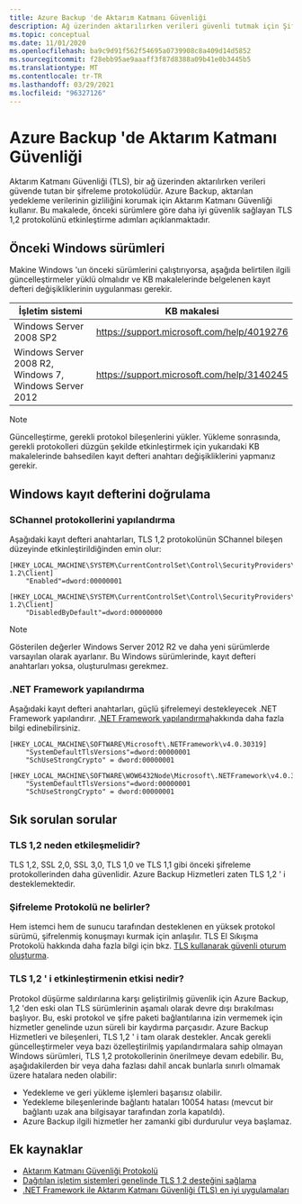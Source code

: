 ```yaml
---
title: Azure Backup 'de Aktarım Katmanı Güvenliği
description: Ağ üzerinden aktarılırken verileri güvenli tutmak için Şifreleme Protokolü Aktarım Katmanı Güvenliği 'ni (TLS) kullanmak üzere Azure Backup nasıl etkinleştireceğinizi öğrenin.
ms.topic: conceptual
ms.date: 11/01/2020
ms.openlocfilehash: ba9c9d91f562f54695a0739908c8a409d14d5852
ms.sourcegitcommit: f28ebb95ae9aaaff3f87d8388a09b41e0b3445b5
ms.translationtype: MT
ms.contentlocale: tr-TR
ms.lasthandoff: 03/29/2021
ms.locfileid: "96327126"
---
```

# <a name="transport-layer-security-in-azure-backup"></a>Azure Backup 'de Aktarım Katmanı Güvenliği

Aktarım Katmanı Güvenliği (TLS), bir ağ üzerinden aktarılırken verileri güvende tutan bir şifreleme protokolüdür. Azure Backup, aktarılan yedekleme verilerinin gizliliğini korumak için Aktarım Katmanı Güvenliği kullanır. Bu makalede, önceki sürümlere göre daha iyi güvenlik sağlayan TLS 1,2 protokolünü etkinleştirme adımları açıklanmaktadır.

## <a name="earlier-versions-of-windows"></a>Önceki Windows sürümleri

Makine Windows 'un önceki sürümlerini çalıştırıyorsa, aşağıda belirtilen ilgili güncelleştirmeler yüklü olmalıdır ve KB makalelerinde belgelenen kayıt defteri değişikliklerinin uygulanması gerekir.

|İşletim sistemi  |KB makalesi |
|---------|---------|
|Windows Server 2008 SP2   |   <https://support.microsoft.com/help/4019276>      |
|Windows Server 2008 R2, Windows 7, Windows Server 2012   | <https://support.microsoft.com/help/3140245>         |

>[!NOTE]
>Güncelleştirme, gerekli protokol bileşenlerini yükler. Yükleme sonrasında, gerekli protokolleri düzgün şekilde etkinleştirmek için yukarıdaki KB makalelerinde bahsedilen kayıt defteri anahtarı değişikliklerini yapmanız gerekir.

## <a name="verify-windows-registry"></a>Windows kayıt defterini doğrulama

### <a name="configuring-schannel-protocols"></a>SChannel protokollerini yapılandırma

Aşağıdaki kayıt defteri anahtarları, TLS 1,2 protokolünün SChannel bileşen düzeyinde etkinleştirildiğinden emin olur:

```reg
[HKEY_LOCAL_MACHINE\SYSTEM\CurrentControlSet\Control\SecurityProviders\SCHANNEL\Protocols\TLS 1.2\Client]
    "Enabled"=dword:00000001

[HKEY_LOCAL_MACHINE\SYSTEM\CurrentControlSet\Control\SecurityProviders\SCHANNEL\Protocols\TLS 1.2\Client]
    "DisabledByDefault"=dword:00000000
```

>[!NOTE]
>Gösterilen değerler Windows Server 2012 R2 ve daha yeni sürümlerde varsayılan olarak ayarlanır. Bu Windows sürümlerinde, kayıt defteri anahtarları yoksa, oluşturulması gerekmez.

### <a name="configuring-net-framework"></a>.NET Framework yapılandırma

Aşağıdaki kayıt defteri anahtarları, güçlü şifrelemeyi destekleyecek .NET Framework yapılandırır. [.NET Framework yapılandırma](/dotnet/framework/network-programming/tls#configuring-schannel-protocols-in-the-windows-registry)hakkında daha fazla bilgi edinebilirsiniz.

```reg
[HKEY_LOCAL_MACHINE\SOFTWARE\Microsoft\.NETFramework\v4.0.30319]
    "SystemDefaultTlsVersions"=dword:00000001
    "SchUseStrongCrypto" = dword:00000001

[HKEY_LOCAL_MACHINE\SOFTWARE\WOW6432Node\Microsoft\.NETFramework\v4.0.30319]
    "SystemDefaultTlsVersions"=dword:00000001
    "SchUseStrongCrypto" = dword:00000001
```

## <a name="frequently-asked-questions"></a>Sık sorulan sorular

### <a name="why-enable-tls-12"></a>TLS 1,2 neden etkileşmelidir?

TLS 1,2, SSL 2,0, SSL 3,0, TLS 1,0 ve TLS 1,1 gibi önceki şifreleme protokollerinden daha güvenlidir. Azure Backup Hizmetleri zaten TLS 1,2 ' i desteklemektedir.

### <a name="what-determines-the-encryption-protocol-used"></a>Şifreleme Protokolü ne belirler?

Hem istemci hem de sunucu tarafından desteklenen en yüksek protokol sürümü, şifrelenmiş konuşmayı kurmak için anlaşılır. TLS El Sıkışma Protokolü hakkında daha fazla bilgi için bkz. [TLS kullanarak güvenli oturum oluşturma](/windows/win32/secauthn/tls-handshake-protocol#establishing-a-secure-session-by-using-tls).

### <a name="what-is-the-impact-of-not-enabling-tls-12"></a>TLS 1,2 ' i etkinleştirmenin etkisi nedir?

Protokol düşürme saldırılarına karşı geliştirilmiş güvenlik için Azure Backup, 1,2 'den eski olan TLS sürümlerinin aşamalı olarak devre dışı bırakılması başlıyor. Bu, eski protokol ve şifre paketi bağlantılarına izin vermemek için hizmetler genelinde uzun süreli bir kaydırma parçasıdır. Azure Backup Hizmetleri ve bileşenleri, TLS 1,2 ' i tam olarak destekler. Ancak gerekli güncelleştirmeler veya bazı özelleştirilmiş yapılandırmalara sahip olmayan Windows sürümleri, TLS 1,2 protokollerinin önerilmeye devam edebilir. Bu, aşağıdakilerden bir veya daha fazlası dahil ancak bunlarla sınırlı olmamak üzere hatalara neden olabilir:

- Yedekleme ve geri yükleme işlemleri başarısız olabilir.
- Yedekleme bileşenlerinde bağlantı hataları 10054 hatası (mevcut bir bağlantı uzak ana bilgisayar tarafından zorla kapatıldı).
- Azure Backup ilgili hizmetler her zamanki gibi durdurulur veya başlamaz.

## <a name="additional-resources"></a>Ek kaynaklar

- [Aktarım Katmanı Güvenliği Protokolü](/windows/win32/secauthn/transport-layer-security-protocol)
- [Dağıtılan işletim sistemleri genelinde TLS 1,2 desteğini sağlama](/security/engineering/solving-tls1-problem#ensuring-support-for-tls-12-across-deployed-operating-systems)
- [.NET Framework ile Aktarım Katmanı Güvenliği (TLS) en iyi uygulamaları](/dotnet/framework/network-programming/tls)